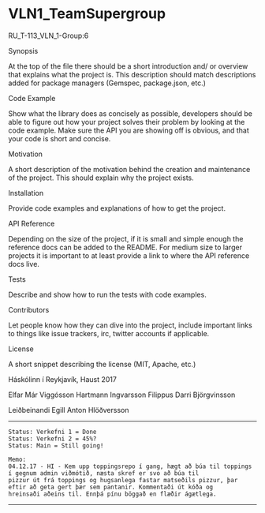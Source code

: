 # VLN1_TeamSupergroup
RU_T-113_VLN_1-Group:6

Synopsis

At the top of the file there should be a short introduction and/ or overview that explains what the project is. This description should match descriptions added for package managers (Gemspec, package.json, etc.)

Code Example

Show what the library does as concisely as possible, developers should be able to figure out how your project solves their problem by looking at the code example. Make sure the API you are showing off is obvious, and that your code is short and concise.

Motivation

A short description of the motivation behind the creation and maintenance of the project. This should explain why the project exists.

Installation

Provide code examples and explanations of how to get the project.

API Reference

Depending on the size of the project, if it is small and simple enough the reference docs can be added to the README. For medium size to larger projects it is important to at least provide a link to where the API reference docs live.

Tests

Describe and show how to run the tests with code examples.

Contributors

Let people know how they can dive into the project, include important links to things like issue trackers, irc, twitter accounts if applicable.

License

A short snippet describing the license (MIT, Apache, etc.)

















Háskólinn í Reykjavík, Haust 2017

Elfar Már Viggósson
Hartmann Ingvarsson
Filippus Darri Björgvinsson

Leiðbeinandi
Egill Anton Hlöðversson

--------------------------
	Status: Verkefni 1 = Done
	Status: Verkefni 2 = 45%?
	Status: Main = Still going!
	
	Memo: 
	04.12.17 - HI - Kem upp toppingsrepo í gang, hægt að búa til toppings í gegnum admin viðmótið, næsta skref er svo að búa til
	pizzur út frá toppings og hugsanlega fastar matseðils pizzur, þar eftir að geta gert þær sem pantanir. Kommentaði út kóða og
	hreinsaði aðeins til. Ennþá pínu böggað en flæðir ágætlega.
	
--------------------------
